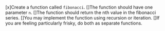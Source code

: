 

[x]Create a function called `fibonacci`.
 []The function should have one parameter `n`.
  []The function should return the nth value in the fibonacci series. 
  []You may implement the function using recursion or iteration. 
  []If you are feeling particularly frisky, do both as separate functions.